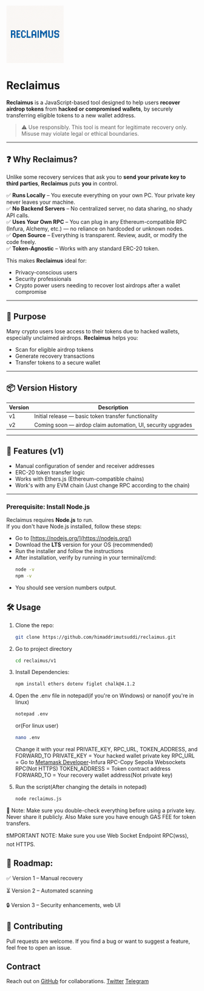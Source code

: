 <img src="assets/reclaimus-logo.png" width="30%"/>

# Reclaimus

**Reclaimus** is a JavaScript-based tool designed to help users **recover airdrop tokens** from **hacked or compromised wallets**, by securely transferring eligible tokens to a new wallet address.

> ⚠️ Use responsibly. This tool is meant for legitimate recovery only. Misuse may violate legal or ethical boundaries.

---

## ❓ Why Reclaimus?

Unlike some recovery services that ask you to **send your private key to third parties**, **Reclaimus** puts **you** in control.

✅ **Runs Locally** – You execute everything on your own PC. Your private key never leaves your machine.  
✅ **No Backend Servers** – No centralized server, no data sharing, no shady API calls.  
✅ **Uses Your Own RPC** – You can plug in any Ethereum-compatible RPC (Infura, Alchemy, etc.) — no reliance on hardcoded or unknown nodes.  
✅ **Open Source** – Everything is transparent. Review, audit, or modify the code freely.  
✅ **Token-Agnostic** – Works with any standard ERC-20 token.

This makes **Reclaimus** ideal for:
- Privacy-conscious users
- Security professionals
- Crypto power users needing to recover lost airdrops after a wallet compromise

---

## 🔄 Purpose

Many crypto users lose access to their tokens due to hacked wallets, especially unclaimed airdrops. **Reclaimus** helps you:

- Scan for eligible airdrop tokens  
- Generate recovery transactions  
- Transfer tokens to a secure wallet  

---

## 📦 Version History

| Version | Description            |
|---------|------------------------|
| v1      | Initial release — basic token transfer functionality |
| v2      | Coming soon — airdop claim automation, UI, security upgrades |

---

## 🚀 Features (v1)

- Manual configuration of sender and receiver addresses  
- ERC-20 token transfer logic  
- Works with Ethers.js (Ethereum-compatible chains)  
- Work's with any EVM chain (Just change RPC according to the chain)

---

### Prerequisite: Install Node.js

Reclaimus requires **Node.js** to run.  
If you don't have Node.js installed, follow these steps:

- Go to [https://nodejs.org/](https://nodejs.org/)  
- Download the **LTS** version for your OS (recommended)  
- Run the installer and follow the instructions  
- After installation, verify by running in your terminal/cmd:  
  ```bash
  node -v
  npm -v
- You should see version numbers output.

## 🛠️ Usage

1. Clone the repo:
   ```bash
   git clone https://github.com/himaddrimutsuddi/reclaimus.git

2. Go to project directory
   ```bash
   cd reclaimus/v1

3. Install Dependencies:
   ```bash
   npm install ethers dotenv figlet chalk@4.1.2

4. Open the .env file in notepad(if you're on Windows) or nano(if you're in linux)
   ```bash
   notepad .env
   ```
   or(For linux user)
   ```bash
   nano .env
   ```
   Change it with your real PRIVATE_KEY, RPC_URL, TOKEN_ADDRESS, and FORWARD_TO
   PRIVATE_KEY = Your hacked wallet private key
   RPC_URL = Go to [Metamask Developer](https://developer.metamask.io/)-Infura RPC-Copy Sepolia Websockets RPC(Not HTTPS)
   TOKEN_ADDRESS = Token contract address
   FORWARD_TO = Your recovery wallet address(Not private key)

6. Run the script(After changing the details in notepad)
   ```bash
   node reclaimus.js

🧠 Note: Make sure you double-check everything before using a private key. Never share it publicly. Also Make sure you have enough GAS FEE for token transfers.

❗IMPORTANT NOTE: Make sure you use Web Socket Endpoint RPC(wss), not HTTPS.

## 📌 Roadmap: 

✅ Version 1 – Manual recovery

⏳ Version 2 – Automated scanning

🔒 Version 3 – Security enhancements, web UI

## 🤝 Contributing
Pull requests are welcome. If you find a bug or want to suggest a feature, feel free to open an issue.

## Contract
Reach out on [GitHub](https://github.com/himaddrimutsuddi) for collaborations.
[Twitter](https://x.com/himaddriorka)
[Telegram](https://t.me/orkam2)
